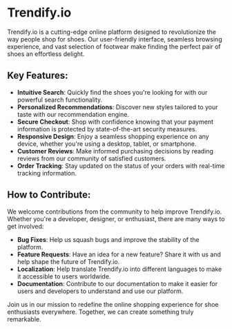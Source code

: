 # Trendify.io
Trendify.io is a cutting-edge online platform designed to revolutionize the way people shop for shoes. Our user-friendly interface, seamless browsing experience, and vast selection of footwear make finding the perfect pair of shoes an effortless delight.

## Key Features:

- **Intuitive Search**: Quickly find the shoes you're looking for with our powerful search functionality.
- **Personalized Recommendations**: Discover new styles tailored to your taste with our recommendation engine.
- **Secure Checkout**: Shop with confidence knowing that your payment information is protected by state-of-the-art security measures.
- **Responsive Design**: Enjoy a seamless shopping experience on any device, whether you're using a desktop, tablet, or smartphone.
- **Customer Reviews**: Make informed purchasing decisions by reading reviews from our community of satisfied customers.
- **Order Tracking**: Stay updated on the status of your orders with real-time tracking information.

## How to Contribute:
We welcome contributions from the community to help improve Trendify.io. Whether you're a developer, designer, or enthusiast, there are many ways to get involved:

- **Bug Fixes**: Help us squash bugs and improve the stability of the platform.
- **Feature Requests**: Have an idea for a new feature? Share it with us and help shape the future of Trendify.io.
- **Localization**: Help translate Trendify.io into different languages to make it accessible to users worldwide.
- **Documentation**: Contribute to our documentation to make it easier for users and developers to understand and use our platform.

Join us in our mission to redefine the online shopping experience for shoe enthusiasts everywhere. Together, we can create something truly remarkable.
